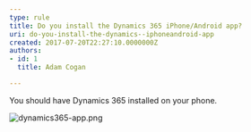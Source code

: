 ```yaml
---
type: rule
title: Do you install the Dynamics 365 iPhone/Android app?
uri: do-you-install-the-dynamics--iphoneandroid-app
created: 2017-07-20T22:27:10.0000000Z
authors:
- id: 1
  title: Adam Cogan

---
```




<span class='intro'> You should have Dynamics 365 installed on your phone.​<br> </span>

<dl class="image"><dt>​<img src="/PublishingImages/dynamics365-app.png" alt="dynamics365-app.png" /></dt></dl><br>


